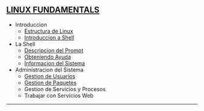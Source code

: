 ## [LINUX FUNDAMENTALS](https://github.com/jcca1992/INFOSEC/blob/main/Windows%20Fundamentals/README.md)

+ Introduccion
    + [Estructura de Linux]()
    + [Introduccion a Shell]()
+ La Shell
    + [Descripcion del Prompt]()
    + [Obteniendo Ayuda]()
    + [Informacion del Sistema]()
+ Administracion del Sistema
    + [Gestion de Usuarios]()
    + [Gestion de Paquetes]()
    + Gestion de Servicios y Procesos
    + Trabajar con Servicios Web
___